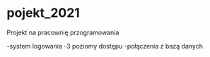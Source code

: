 # pojekt_2021
Projekt na pracownię przogramowania

-system logowania
-3 poziomy dostępu
-połączenia z bazą danych
